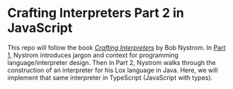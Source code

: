 # Crafting Interpreters Part 2 in JavaScript

This repo will follow the book [_Crafting Interpreters_](https://craftinginterpreters.com/) by Bob Nystrom. In [Part 1](https://craftinginterpreters.com/introduction.html#how-the-book-is-organized), Nystrom introduces jargon and context for programming language/interpreter design. Then in Part 2, Nystrom walks through the construction of an interpreter for his Lox language in Java. Here, we will implement that same interpreter in TypeScript (JavaScript with types).
